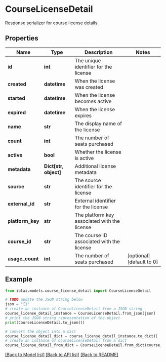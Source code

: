 # CourseLicenseDetail

Response serializer for course license details

## Properties

Name | Type | Description | Notes
------------ | ------------- | ------------- | -------------
**id** | **int** | The unique identifier for the license | 
**created** | **datetime** | When the license was created | 
**started** | **datetime** | When the license becomes active | 
**expired** | **datetime** | When the license expires | 
**name** | **str** | The display name of the license | 
**count** | **int** | The number of seats purchased | 
**active** | **bool** | Whether the license is active | 
**metadata** | **Dict[str, object]** | Additional license metadata | 
**source** | **str** | The source identifier for the license | 
**external_id** | **str** | External identifier for the license | 
**platform_key** | **str** | The platform key associated with the license | 
**course_id** | **str** | The course ID associated with the license | 
**usage_count** | **int** | The number of seats purchased | [optional] [default to 0]

## Example

```python
from iblai.models.course_license_detail import CourseLicenseDetail

# TODO update the JSON string below
json = "{}"
# create an instance of CourseLicenseDetail from a JSON string
course_license_detail_instance = CourseLicenseDetail.from_json(json)
# print the JSON string representation of the object
print(CourseLicenseDetail.to_json())

# convert the object into a dict
course_license_detail_dict = course_license_detail_instance.to_dict()
# create an instance of CourseLicenseDetail from a dict
course_license_detail_from_dict = CourseLicenseDetail.from_dict(course_license_detail_dict)
```
[[Back to Model list]](../README.md#documentation-for-models) [[Back to API list]](../README.md#documentation-for-api-endpoints) [[Back to README]](../README.md)


